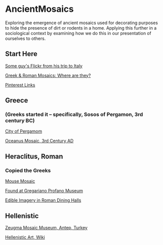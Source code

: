 # AncientMosaics
Exploring the emergence of ancient mosaics used for decorating purposes to hide the presence of dirt or rodents in a home. Applying this further in a sociological context by examining how we do this in our presentation of ourselves to others.

## Start Here

[Some guy's Flickr from his trip to Italy](https://www.flickr.com/photos/ecormany/138583183/in/photostream/)

[Greek & Roman Mosaics: Where are they?](http://www.classics.upenn.edu/myth/php/tools/dictionary.php?method=did&regexp=649)

[Pinterest Links](https://www.pinterest.com/pin/27021666491415528/?lp=true)

## Greece 
### (Greeks started it – specifically, Sosos of Pergamon, 3rd century BC)

[City of Pergamom](https://en.wikipedia.org/wiki/Pergamon)

[Oceanus Mosaic, 3rd Century AD](https://commons.wikimedia.org/wiki/File:Detail_of_the_Oceanus_mosaic,_3rd_century_AD,_R%C3%B6merhalle,_Bad_Kreuznach,_Germany_(8197260434).jpg)

## Heraclitus, Roman
### Copied the Greeks

[Mouse Mosaic](https://mouseinterrupted.wordpress.com/2014/05/28/unswept-away/)

[Found at Gregariano Profano Museum](http://www.museivaticani.va/content/museivaticani/en/collezioni/musei/museo-gregoriano-profano.html)

[Edible Imagery in Roman Dining Halls](http://www.londonfoodfilmfiesta.co.uk/Academic/Food%20on%20the%20Floor.htm)

## Hellenistic

[Zeugma Mosaic Museum, Antep, Turkey](http://katieparla.com/zeugma-mosaic-museum-antep/)

[Hellenistic Art, Wiki](https://en.wikipedia.org/wiki/Hellenistic_art)
